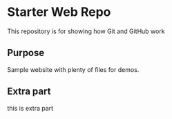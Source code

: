 # Starter Web Repo

This repository is for showing how Git and GitHub work

## Purpose

Sample website with plenty of files for demos.

## Extra part

this is extra part